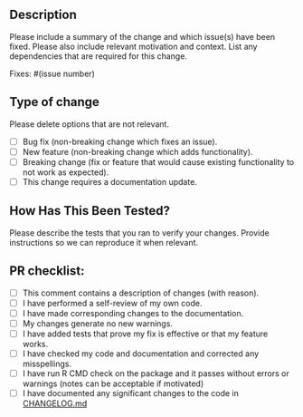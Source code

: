 <!--

Please fill in the appropriate checklist below (delete whatever is not relevant).

-->

## Description

Please include a summary of the change and which issue(s) have been fixed. Please also include relevant motivation and context. List any dependencies that are required for this change.

Fixes: #(issue number)

## Type of change

Please delete options that are not relevant.

- [ ] Bug fix (non-breaking change which fixes an issue).
- [ ] New feature (non-breaking change which adds functionality).
- [ ] Breaking change (fix or feature that would cause existing functionality to not work as expected).
- [ ] This change requires a documentation update.

## How Has This Been Tested?

Please describe the tests that you ran to verify your changes. Provide instructions so we can reproduce it when relevant.

## PR checklist:

- [ ] This comment contains a description of changes (with reason).
- [ ] I have performed a self-review of my own code.
- [ ] I have made corresponding changes to the documentation.
- [ ] My changes generate no new warnings.
- [ ] I have added tests that prove my fix is effective or that my feature works.
- [ ] I have checked my code and documentation and corrected any misspellings.
- [ ] I have run R CMD check on the package and it passes without errors or warnings (notes can be acceptable if motivated)
- [ ] I have documented any significant changes to the code in [CHANGELOG.md](../CHANGELOG.md)
